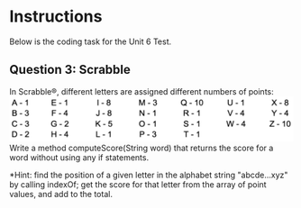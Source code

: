 # Instructions  

Below is the coding task for the Unit 6 Test.


  ## Question 3: Scrabble

In Scrabble®, different letters are assigned different numbers of points:
![image](image.png)
Write a method computeScore(String word) that returns the score for a word without using any if statements. 

*Hint: find the position of a given letter in the alphabet string "abcde…xyz" by calling indexOf; get the score for that letter from the array of point values, and add to the total.

  

  